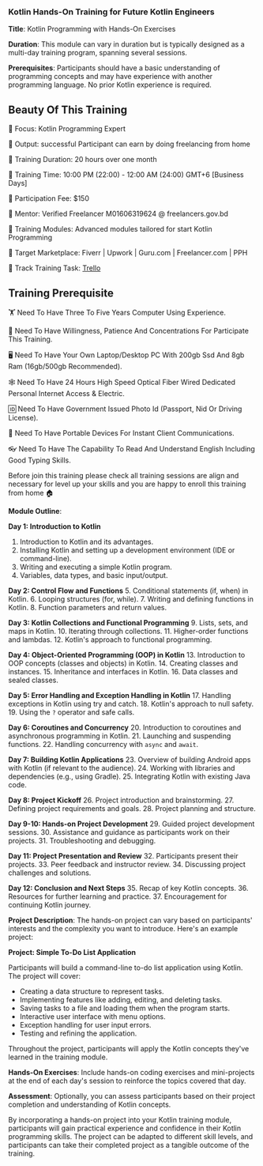 ### Kotlin Hands-On Training for Future Kotlin Engineers

**Title**: Kotlin Programming with Hands-On Exercises

**Duration**: This module can vary in duration but is typically designed as a multi-day training program, spanning several sessions.

**Prerequisites**: Participants should have a basic understanding of programming concepts and may have experience with another programming language. No prior Kotlin experience is required.


## Beauty Of This Training

📢 Focus: Kotlin Programming Expert

📢 Output: successful Participant can earn by doing freelancing from home

📢 Training Duration: 20 hours over one month

📢 Training Time: 10:00 PM (22:00) - 12:00 AM (24:00) GMT+6 [Business Days]

📢 Participation Fee: $150

📢 Mentor: Verified Freelancer M01606319624 @ freelancers.gov.bd

📢 Training Modules: Advanced modules tailored for start Kotlin Programming

📢 Target Marketplace: Fiverr | Upwork | Guru.com | Freelancer.com | PPH

📢 Track Training Task: [Trello](https://trello.com/b/RFo7GNdY/school-of-freelancing)

## Training Prerequisite
🏋️ Need To Have Three To Five Years Computer Using Experience.

🚴 Need To Have Willingness, Patience And Concentrations For Participate This Training.

🖥 Need To Have Your Own Laptop/Desktop PC With 200gb Ssd And 8gb Ram (16gb/500gb Recommended).

🕸 Need To Have 24 Hours High Speed Optical Fiber Wired Dedicated Personal Internet Access & Electric.

🆔 Need To Have Government Issued Photo Id (Passport, Nid Or Driving License).

📱 Need To Have Portable Devices For Instant Client Communications.

👓 Need To Have The Capability To Read And Understand English Including Good Typing Skills.

Before join this training please check all training sessions are align and necessary for level up your skills and you are happy to enroll this training from home 🏠


**Module Outline**:

**Day 1: Introduction to Kotlin**
1. Introduction to Kotlin and its advantages.
2. Installing Kotlin and setting up a development environment (IDE or command-line).
3. Writing and executing a simple Kotlin program.
4. Variables, data types, and basic input/output.

**Day 2: Control Flow and Functions**
5. Conditional statements (if, when) in Kotlin.
6. Looping structures (for, while).
7. Writing and defining functions in Kotlin.
8. Function parameters and return values.

**Day 3: Kotlin Collections and Functional Programming**
9. Lists, sets, and maps in Kotlin.
10. Iterating through collections.
11. Higher-order functions and lambdas.
12. Kotlin's approach to functional programming.

**Day 4: Object-Oriented Programming (OOP) in Kotlin**
13. Introduction to OOP concepts (classes and objects) in Kotlin.
14. Creating classes and instances.
15. Inheritance and interfaces in Kotlin.
16. Data classes and sealed classes.

**Day 5: Error Handling and Exception Handling in Kotlin**
17. Handling exceptions in Kotlin using try and catch.
18. Kotlin's approach to null safety.
19. Using the `?` operator and safe calls.

**Day 6: Coroutines and Concurrency**
20. Introduction to coroutines and asynchronous programming in Kotlin.
21. Launching and suspending functions.
22. Handling concurrency with `async` and `await`.

**Day 7: Building Kotlin Applications**
23. Overview of building Android apps with Kotlin (if relevant to the audience).
24. Working with libraries and dependencies (e.g., using Gradle).
25. Integrating Kotlin with existing Java code.

**Day 8: Project Kickoff**
26. Project introduction and brainstorming.
27. Defining project requirements and goals.
28. Project planning and structure.

**Day 9-10: Hands-on Project Development**
29. Guided project development sessions.
30. Assistance and guidance as participants work on their projects.
31. Troubleshooting and debugging.

**Day 11: Project Presentation and Review**
32. Participants present their projects.
33. Peer feedback and instructor review.
34. Discussing project challenges and solutions.

**Day 12: Conclusion and Next Steps**
35. Recap of key Kotlin concepts.
36. Resources for further learning and practice.
37. Encouragement for continuing Kotlin journey.

**Project Description**: The hands-on project can vary based on participants' interests and the complexity you want to introduce. Here's an example project:

**Project: Simple To-Do List Application**

Participants will build a command-line to-do list application using Kotlin. The project will cover:

- Creating a data structure to represent tasks.
- Implementing features like adding, editing, and deleting tasks.
- Saving tasks to a file and loading them when the program starts.
- Interactive user interface with menu options.
- Exception handling for user input errors.
- Testing and refining the application.

Throughout the project, participants will apply the Kotlin concepts they've learned in the training module.

**Hands-On Exercises**: Include hands-on coding exercises and mini-projects at the end of each day's session to reinforce the topics covered that day.

**Assessment**: Optionally, you can assess participants based on their project completion and understanding of Kotlin concepts.

By incorporating a hands-on project into your Kotlin training module, participants will gain practical experience and confidence in their Kotlin programming skills. The project can be adapted to different skill levels, and participants can take their completed project as a tangible outcome of the training.
